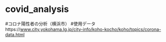 # covid_analysis

#コロナ陽性者の分析（横浜市）
#使用データhttps://www.city.yokohama.lg.jp/city-info/koho-kocho/koho/topics/corona-data.html
